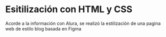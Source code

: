 <h1>Esitilización con HTML y CSS</h1>
<p>
  Acorde a la información con Alura, se realizó la estilización de una pagina web de estilo blog basada en Figma
</p>
